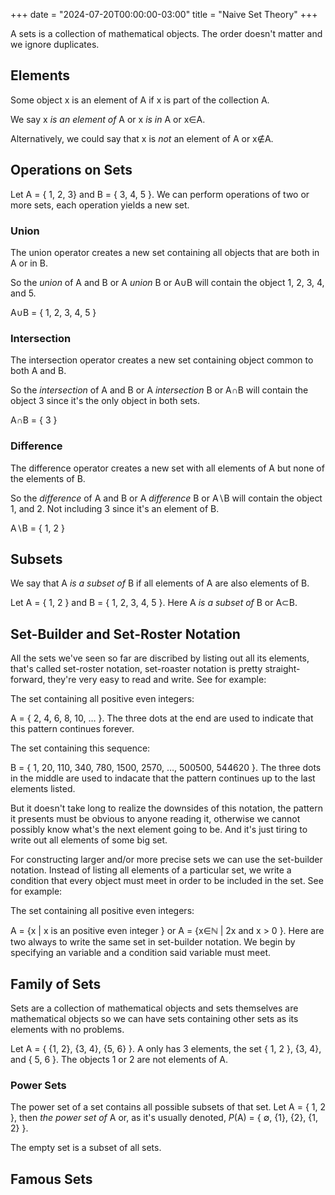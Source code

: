 +++
date = "2024-07-20T00:00:00-03:00"
title = "Naive Set Theory"
+++

A sets is a collection of mathematical objects. The order doesn't matter and we ignore duplicates.

<!-- Here's another set C = {} containing no objects. It's empty. There's only one empty set and it's denoted by the symbol &empty;. -->

<!-- When naming our sets, by convention, we usually start with the letters A, B, C, and so on. -->

## Elements

Some object x is an element of A if x is part of the collection A.

We say x *is an element of* A or x *is in* A or x&in;A.

Alternatively, we could say that x is *not* an element of A or x&notin;A.

## Operations on Sets

Let A = { 1, 2, 3} and B = { 3, 4, 5 }. We can perform operations of two or more sets, each operation yields a new set.

### Union

The union operator creates a new set containing all objects that are both in A or in B.

So the *union* of A and B or A *union* B or A&cup;B will contain the object 1, 2, 3, 4, and 5.

A&cup;B = { 1, 2, 3, 4, 5 }

### Intersection

The intersection operator creates a new set containing object common to both A and B.

So the *intersection* of A and B or A *intersection* B or A&cap;B will contain the object 3 since it's the only object in both sets.

A&cap;B = { 3 }

### Difference

The difference operator creates a new set with all elements of A but none of the elements of B.

So the *difference* of A and B or A *difference* B or A&setminus;B will contain the object 1, and 2.
Not including 3 since it's an element of B.

A&setminus;B = { 1, 2 }

## Subsets

We say that A *is a subset of* B if all elements of A are also elements of B.

Let A = { 1, 2 } and B = { 1, 2, 3, 4, 5 }. Here A *is a subset of* B or A&sub;B.

## Set-Builder and Set-Roster Notation

All the sets we've seen so far are discribed by listing out all its elements,
that's called set-roster notation, set-roaster notation is pretty straight-forward,
they're very easy to read and write. See for example:

The set containing all positive even integers:

A = { 2, 4, 6, 8, 10, … }. The three dots at the end are used to indicate that this pattern continues forever.

The set containing this sequence:

B = { 1, 20, 110, 340, 780, 1500, 2570, …, 500500, 544620 }. The three dots in the middle are used to indacate that the pattern continues up to the last elements listed.

But it doesn't take long to realize the downsides of this notation, the pattern it presents must be obvious to anyone reading it, otherwise we cannot possibly know what's the next element going to be. And it's just tiring to write out all elements of some big set.

For constructing larger and/or more precise sets we can use the set-builder notation. Instead of listing all elements of a particular set, we write a condition that every object must meet in order to be included in the set. See for example:

The set containing all positive even integers:

A = {x | x is an positive even integer } or A = {x&in;&naturals; | 2x and x > 0 }. Here are two always to write the same set in set-builder notation. We begin by specifying an variable and a condition said variable must meet.

## Family of Sets

Sets are a collection of mathematical objects and sets themselves are mathematical objects so we can have sets containing other sets as its elements with no problems.

Let A = { {1, 2}, {3, 4}, {5, 6} }. A only has 3 elements, the set { 1, 2 }, {3, 4}, and { 5, 6 }. The objects 1 or 2 are not elements of A.

### Power Sets

The power set of a set contains all possible subsets of that set. Let A = { 1, 2 }, then *the power set of* A or, as it's usually denoted, *P*(A) = { &empty;, {1}, {2}, {1, 2} }.

The empty set is a subset of all sets.

## Famous Sets
